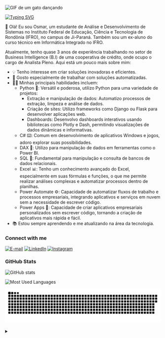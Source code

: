 
  ![GIF de um gato dançando](https://www.textures4photoshop.com/tex/thumbs/matrix-code-animation-gif-free-animated-background-716.gif)




[![Typing SVG](https://readme-typing-svg.herokuapp.com?font=Fira+Code&weight=500&pause=1000&color=25F74D&random=false&width=435&lines=Ol%C3%A1%2C+eu+sou+o+Osmar+%3A)](https://git.io/typing-svg)


<p align="left">👋 Olá! Eu sou Osmar, um estudante de Análise e Desenvolvimento de Sistemas no Instituto Federal de Educação, Ciência e Tecnologia de Rondônia (IFRO), no campus de Ji-Paraná. Também sou um ex-aluno do curso técnico em Informática Integrado no IFRO.

Atualmente, tenho quase 3 anos de experiência trabalhando no setor de Business Intelligence (B.I) de uma cooperativa de crédito, onde ocupo o cargo de Analista Pleno. Aqui está um pouco mais sobre mim:

- 💡 Tenho interesse em criar soluções inovadoras e eficientes.
- 🤖 Gosto especialmente de trabalhar com soluções automatizadas.
- 👨‍💻 Minhas principais habilidades incluem:
  - Python 🐍: Versátil e poderosa, utilizo Python para uma variedade de projetos:
    - Extração e manipulação de dados: Automatizo processos de extração, limpeza e análise de dados.
    - Criação de sites: Utilizo frameworks como Django ou Flask para desenvolver aplicações web.
    - Dashboards: Desenvolvo dashboards interativos usando bibliotecas como Plotly e Dash, permitindo visualizações de dados dinâmicas e informativas.
  - C# ⌨️: Comum em desenvolvimento de aplicativos Windows e jogos, adoro explorar suas possibilidades.
  - DAX 💼: Utilizo para manipulação de dados em ferramentas como o Power BI.
  - SQL 💾: Fundamental para manipulação e consulta de bancos de dados relacionais.
  - Excel 📊: Tenho um conhecimento avançado do Excel, especialmente em suas fórmulas e funções, o que me permite realizar análises complexas e automatizar processos dentro de planilhas.
  - Power Automate ⚙️: Capacidade de automatizar fluxos de trabalho e processos empresariais, integrando aplicativos e serviços em nuvem sem a necessidade de escrever código.
  - Power Apps 📱: Capacidade de criar aplicativos empresariais personalizados sem escrever código, tornando a criação de aplicativos mais rápida e fácil.
- 📚 Estou sempre aprendendo e me atualizando na área da tecnologia.



<h3 align="left">Connect with me </h3>
 
[![E-mail](https://img.shields.io/badge/-Email-000?style=for-the-badge&logo=microsoft-outlook&logoColor=008000&color:FFF)](mailto:osjuniorrinco@gmail.com)
[![LinkedIn](https://img.shields.io/badge/-LinkedIn-000?style=for-the-badge&logo=linkedin&logoColor=008000&color:FFF)](https://www.linkedin.com/in/juniorrinco/)
[![Instagram](https://img.shields.io/badge/-Instagram-000?style=for-the-badge&logo=instagram&logoColor=008000&color:FFF)](https://www.instagram.com/junior.rinco/)

<h3 align="left">GitHub Stats</h3>

![GitHub stats](https://github-readme-stats-git-masterrstaa-rickstaa.vercel.app/api?username=juniorrinco&hide_title=true&show_icons=true&include_all_commits=false&count_private=true&line_height=25&hide=issues&bg_color=000&title_color=00FF00&text_color=00FF00&border_radius=3&border_color=00FF00&icon_color=00FF00&theme=jolly)

![Most Used Languages](https://github-readme-stats-git-masterrstaa-rickstaa.vercel.app/api/top-langs/?username=juniorrinco&line_height=25&card_width=465&layout=compact&hide_title=false&count_private=true&langs_count=4&show_icons=true&title_color=00FF00&hide=html,css&bg_color=000&text_color=8B8B8B&border_radius=3&border_color=00FF00&count_private=true)





<picture>
  <source media="(prefers-color-scheme: dark)" srcset="https://raw.githubusercontent.com/juniorrinco/juniorrinco/output/github-contribution-grid-snake-dark.svg">
  <source media="(prefers-color-scheme: light)" srcset="https://raw.githubusercontent.com/juniorrinco/juniorrinco/output/github-contribution-grid-snake.svg">
  <img alt="github contribution grid snake animation" src="https://raw.githubusercontent.com/juniorrinco/juniorrinco/output/github-contribution-grid-snake.svg">
  
</picture>
<br>
<br>

<details align="left">
  <summary></summary> 
 
  - Badges by <a href="https://shields.io/">shields.io</a><br>
  - GitHub Stats by <a href="https://github.com/anuraghazra/github-readme-stats">anuraghazra</a>
  - Student avatar made in picrew by <a href="https://picrew.me/en">@andi_aqua_</a> 
    
 
  <div align="right">Made with 😎n by <a href="https://github.com/juniorrinco">juniorrinco</a>.</div>

</details>

